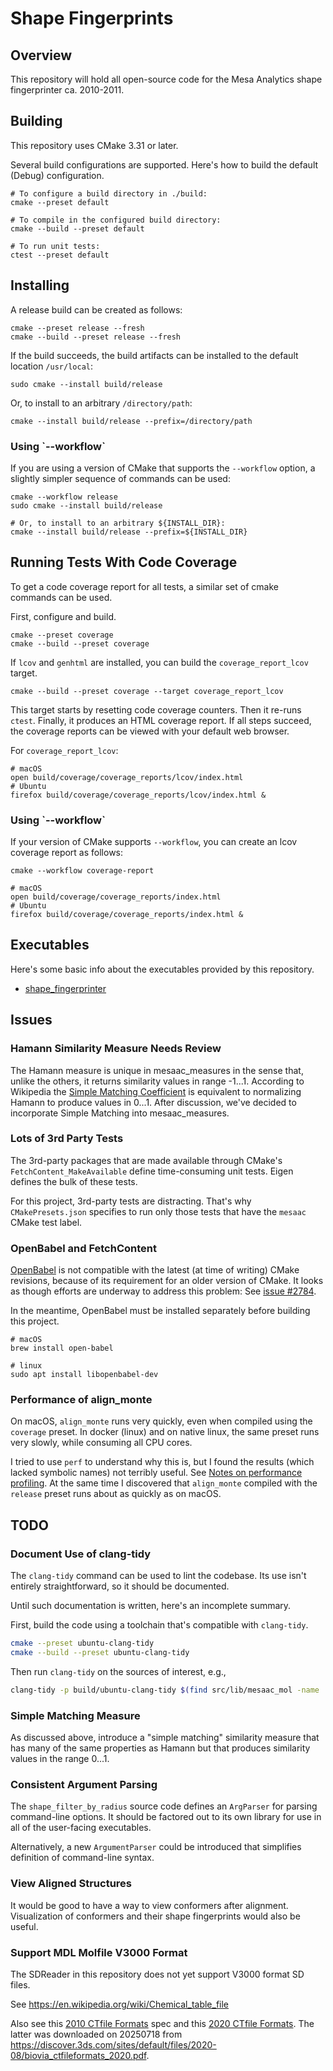 # Shape Fingerprints

## Overview

This repository will hold all open-source code for the Mesa Analytics shape fingerprinter ca. 2010-2011.

## Building

This repository uses CMake 3.31 or later.

Several build configurations are supported. Here's how to build the default (Debug) configuration.

```shell
# To configure a build directory in ./build:
cmake --preset default

# To compile in the configured build directory:
cmake --build --preset default

# To run unit tests:
ctest --preset default
```

## Installing

A release build can be created as follows:

```shell
cmake --preset release --fresh
cmake --build --preset release --fresh
```

If the build succeeds, the build artifacts can be installed to the default location `/usr/local`:

```shell
sudo cmake --install build/release
```

Or, to install to an arbitrary `/directory/path`:

```shell
cmake --install build/release --prefix=/directory/path
```

<h3>Using `--workflow`</h3>

If you are using a version of CMake that supports the `--workflow` option, a slightly simpler sequence of commands can be used:

```shell
cmake --workflow release
sudo cmake --install build/release

# Or, to install to an arbitrary ${INSTALL_DIR}:
cmake --install build/release --prefix=${INSTALL_DIR}
```

## Running Tests With Code Coverage

To get a code coverage report for all tests, a similar set of cmake commands can be used.

First, configure and build.

```shell
cmake --preset coverage
cmake --build --preset coverage
```

If `lcov` and `genhtml` are installed, you can build the `coverage_report_lcov` target.

```shell
cmake --build --preset coverage --target coverage_report_lcov
```

This target starts by resetting code coverage counters. Then it re-runs `ctest`. Finally, it produces an HTML coverage report. If all steps succeed, the coverage reports can be viewed with your default web browser.

For `coverage_report_lcov`:

```shell
# macOS
open build/coverage/coverage_reports/lcov/index.html
# Ubuntu
firefox build/coverage/coverage_reports/lcov/index.html &
```

<h3>Using `--workflow`</h3>

If your version of CMake supports `--workflow`, you can create an lcov coverage report as follows:

```shell
cmake --workflow coverage-report

# macOS
open build/coverage/coverage_reports/index.html
# Ubuntu
firefox build/coverage/coverage_reports/index.html &
```

## Executables

Here's some basic info about the executables provided by this repository.

- [shape_fingerprinter](src/cli/shape_fingerprinter/doc/shape_fingerprinter.md)

## Issues

### Hamann Similarity Measure Needs Review

The Hamann measure is unique in mesaac_measures in the sense that, unlike the others, it returns similarity values in range -1...1. According to Wikipedia the [Simple Matching Coefficient](https://en.wikipedia.org/wiki/Simple_matching_coefficient) is equivalent to normalizing Hamann to produce values in 0...1. After discussion, we've decided to incorporate Simple Matching into mesaac_measures.

### Lots of 3rd Party Tests

The 3rd-party packages that are made available through CMake's `FetchContent_MakeAvailable` define time-consuming unit tests. Eigen defines the bulk of these tests.

For this project, 3rd-party tests are distracting. That's why `CMakePresets.json` specifies to run only those tests that have the `mesaac` CMake test label.

### OpenBabel and FetchContent

[OpenBabel](https://github.com/openbabel/openbabel) is not compatible with the latest (at time of writing) CMake revisions, because of its requirement for an older version of CMake. It looks as though efforts are underway to address this problem: See [issue #2784](https://github.com/openbabel/openbabel/pull/2784).

In the meantime, OpenBabel must be installed separately before building this project.

```shell
# macOS
brew install open-babel

# linux
sudo apt install libopenbabel-dev
```

### Performance of align_monte

On macOS, `align_monte` runs very quickly, even when compiled using the `coverage` preset. In docker (linux) and on native linux, the same preset runs very slowly, while consuming all CPU cores.

I tried to use `perf` to understand why this is, but I found the results (which lacked symbolic names) not terribly useful. See [Notes on performance profiling](notes_on_performance_profiling.md). At the same time I discovered that `align_monte` compiled with the `release` preset runs about as quickly as on macOS.

## TODO

### Document Use of clang-tidy

The `clang-tidy` command can be used to lint the codebase.  Its use isn't entirely straightforward, so it should be documented.

Until such documentation is written, here's an incomplete summary.

First, build the code using a toolchain that's compatible with `clang-tidy`.

```sh
cmake --preset ubuntu-clang-tidy
cmake --build --preset ubuntu-clang-tidy
```

Then run `clang-tidy` on the sources of interest, e.g.,

```sh
clang-tidy -p build/ubuntu-clang-tidy $(find src/lib/mesaac_mol -name '*.cpp')
```

### Simple Matching Measure

As discussed above, introduce a "simple matching" similarity measure that has many of the same properties as Hamann but that produces similarity values in the range 0...1.

### Consistent Argument Parsing

The `shape_filter_by_radius` source code defines an `ArgParser` for parsing command-line options. It should be factored out to its own library for use in all of the user-facing executables.

Alternatively, a new `ArgumentParser` could be introduced that simplifies definition of command-line syntax.

### View Aligned Structures

It would be good to have a way to view conformers after alignment. Visualization of conformers and their shape fingerprints would also be useful.

### Support MDL Molfile V3000 Format

The SDReader in this repository does not yet support V3000 format SD files.

See https://en.wikipedia.org/wiki/Chemical_table_file

Also see this [2010 CTfile Formats](ctfile_20100623.pdf) spec and this [2020 CTfile Formats](biovia_ctfileformats_2020.pdf). The latter was downloaded on 20250718 from https://discover.3ds.com/sites/default/files/2020-08/biovia_ctfileformats_2020.pdf.
